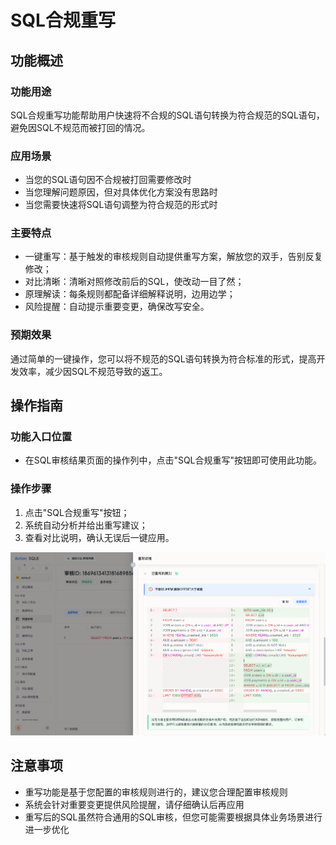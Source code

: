 

# SQL合规重写

## 功能概述
### 功能用途
SQL合规重写功能帮助用户快速将不合规的SQL语句转换为符合规范的SQL语句，避免因SQL不规范而被打回的情况。

### 应用场景
- 当您的SQL语句因不合规被打回需要修改时
- 当您理解问题原因，但对具体优化方案没有思路时
- 当您需要快速将SQL语句调整为符合规范的形式时

### 主要特点
- 一键重写：基于触发的审核规则自动提供重写方案，解放您的双手，告别反复修改；
- 对比清晰：清晰对照修改前后的SQL，使改动一目了然；
- 原理解读：每条规则都配备详细解释说明，边用边学；
- 风险提醒：自动提示重要变更，确保改写安全。

### 预期效果
通过简单的一键操作，您可以将不规范的SQL语句转换为符合标准的形式，提高开发效率，减少因SQL不规范导致的返工。


## 操作指南
### 功能入口位置
- 在SQL审核结果页面的操作列中，点击"SQL合规重写"按钮即可使用此功能。

### 操作步骤
1. 点击"SQL合规重写"按钮；
2. 系统自动分析并给出重写建议；
3. 查看对比说明，确认无误后一键应用。

![rewrite](img/rewrite.png)
## 注意事项
- 重写功能是基于您配置的审核规则进行的，建议您合理配置审核规则
- 系统会针对重要变更提供风险提醒，请仔细确认后再应用
- 重写后的SQL虽然符合通用的SQL审核，但您可能需要根据具体业务场景进行进一步优化

